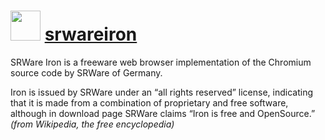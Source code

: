 # <img src="https://cdn.jsdelivr.net/gh/olafhaag/chocolatey-packages@master/automatic/srwareiron/srwareiron.png" width="48" height="48"/> [srwareiron](https://chocolatey.org/packages/srwareiron)

SRWare Iron is a freeware web browser implementation of the Chromium source code by SRWare of Germany.

Iron is issued by SRWare under an “all rights reserved” license, indicating that it is made from a combination of proprietary and free software, although in download page SRWare claims “Iron is free and OpenSource.” *(from Wikipedia, the free encyclopedia)*
